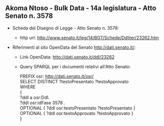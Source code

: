 ## Akoma Ntoso - Bulk Data - 14a legislatura - Atto Senato n. 3578 ##

* Scheda del Disegno di Legge - Atto Senato n. 3578:
	* http url: http://www.senato.it/leg/14/BGT/Schede/Ddliter/23262.htm

* Riferimenti al sito OpenData del Senato http://dati.senato.it/:
	* Link OpenData: http://dati.senato.it/ddl/23262
	* Query SPARQL per i documenti relativi all'Atto Senato:

        PREFIX osr: <http://dati.senato.it/osr/>  
		SELECT DISTINCT ?testoPresentato ?testoApprovato  
		WHERE  
		{  
		    ?ddl a osr:Ddl.  
		    ?ddl osr:idFase 3578 .  
		    OPTIONAL { ?ddl osr:testoPresentato ?testoPresentato }  
		    OPTIONAL { ?ddl osr:testoApprovato ?testoApprovato }  
		}
		